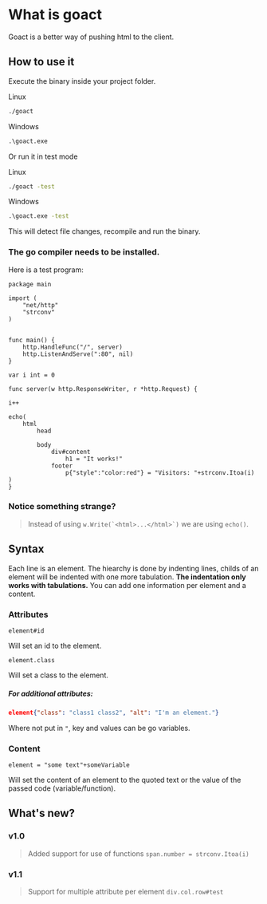 # What is goact
Goact is a better way of pushing html to the client.

## How to use it

Execute the binary inside your project folder.

Linux
```bash
./goact
```
Windows
```cmd
.\goact.exe
```

Or run it in test mode

Linux
```bash
./goact -test
```
Windows
```cmd
.\goact.exe -test
```
This will detect file changes, recompile and run the binary.
### The go compiler needs to be installed.


Here is a test program:

```golang
package main

import (
	"net/http"
	"strconv"
)


func main() {
	http.HandleFunc("/", server)
	http.ListenAndServe(":80", nil)
}

var i int = 0

func server(w http.ResponseWriter, r *http.Request) {

i++

echo(
    html
        head
	
    	body
            div#content
                h1 = "It works!"
            footer
                p{"style":"color:red"} = "Visitors: "+strconv.Itoa(i)
)
}
```

### Notice something strange?
> Instead of using ``w.Write(`<html>...</html>`)`` we are using ``echo()``.

## Syntax
Each line is an element. The hiearchy is done by indenting lines, childs of an element will be indented with one more tabulation.
__The indentation only works with tabulations.__
You can add one information per element and a content.

### Attributes

```
element#id
```
Will set an id to the element.

```
element.class
```
Will set a class to the element.

##### For additional attributes:
```json
element{"class": "class1 class2", "alt": "I'm an element."}
``` 
Where not put in `"`, key and values can be go variables.

### Content
```golang
element = "some text"+someVariable
```
Will set the content of an element to the quoted text or the value of the passed code (variable/function).

## What's new?

### v1.0

>Added support for use of functions
``span.number = strconv.Itoa(i)``

### v1.1

>Support for multiple attribute per element 
``div.col.row#test``
